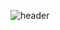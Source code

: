 ![header](https://capsule-render.vercel.app/api?type=soft&color=auto&height=300&section=header&text=Hello%20I'm%20SoungHun&fontSize=70&animation=twinkling)


<!--
**umsounghun/umsounghun** is a ✨ _special_ ✨ repository because its `README.md` (this file) appears on your GitHub profile.

Here are some ideas to get you started:

- 🔭 I’m currently working on ...
- 🌱 I’m currently learning ...
- 👯 I’m looking to collaborate on ...
- 🤔 I’m looking for help with ...
- 💬 Ask me about ...
- 📫 How to reach me: ...
- 😄 Pronouns: ...
- ⚡ Fun fact: ...
-->
